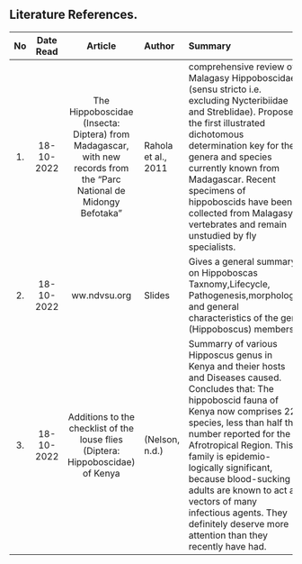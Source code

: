 Literature References.
---

No|Date Read| Article | Author | Summary | Paper-link 
:---:|:---: | :---: | :--- | :--- | :--- 
1.|18-10-2022|The Hippoboscidae (Insecta: Diptera) from Madagascar, with new records from the “Parc National de Midongy Befotaka”|Rahola et al., 2011|comprehensive review of Malagasy Hippoboscidae (sensu stricto i.e. excluding Nycteribiidae and Streblidae). Proposes the first illustrated dichotomous determination key for the genera and species currently known from Madagascar. Recent specimens of hippoboscids have been collected from Malagasy vertebrates and remain unstudied by fly specialists.|[PMC](https://www.ncbi.nlm.nih.gov/pmc/articles/PMC3671411/)
2.|18-10-2022|ww.ndvsu.org|Slides|Gives a general summary on Hippoboscas Taxnomy,Lifecycle, Pathogenesis,morphology and general characteristics of the geni (Hippoboscus) members|[SlideS](https://www.ndvsu.org/images/StudyMaterials/Parasitology/Hippoboscidae.pdf)
3.|18-10-2022|Additions to the checklist of the louse flies (Diptera: Hippoboscidae) of Kenya|(Nelson, n.d.)|Summarry of various Hipposcus genus in Kenya and theier hosts and Diseases caused. Concludes that: The hippoboscid fauna of Kenya now comprises 22 species, less than half the number reported for the Afrotropical Region. This family is epidemio- logically significant, because blood-sucking adults are known to act as vectors of many infectious agents. They definitely deserve more attention than they recently have had.|[Research-gate](https://www.researchgate.net/profile/JozefObona/publication/308509007_Additions_to_the_Checklist_of_the_Louse_Flies_Diptera_Hippoboscidae_of_Kenya/links/5d11e184a6fdcc2462a35f13/Additions-to-the-Checklist-of-the-Louse-Flies-Diptera-Hippoboscidae-of-Kenya.pdf)

